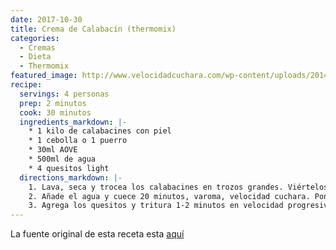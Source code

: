 ```yaml
---
date: 2017-10-30
title: Crema de Calabacín (thermomix)
categories:
  - Cremas
  - Dieta
  - Thermomix
featured_image: http://www.velocidadcuchara.com/wp-content/uploads/2014/09/Crema-de-calabacin-VC17.jpg
recipe:
  servings: 4 personas
  prep: 2 minutos
  cook: 30 minutos
  ingredients_markdown: |-
    * 1 kilo de calabacines con piel
    * 1 cebolla o 1 puerro
    * 30ml AOVE
    * 500ml de agua
    * 4 quesitos light
  directions_markdown: |-
    1. Lava, seca y trocea los calabacines en trozos grandes. Viértelos dentro del vaso. Trocea en 4 partes la cebolla sin piel y añádelo junto con el aceite. Sofríe 10 minutos, varoma, velocidad 2, sin cubilete.
    2. Añade el agua y cuece 20 minutos, varoma, velocidad cuchara. Pon el cubilete para que no te salpique.
    3. Agrega los quesitos y tritura 1-2 minutos en velocidad progresiva 5-10. Si queda demasiado espesa, añade un poco de leche o de caldo hasta obtener la consistencia que más te guste. Prueba el punto de sal y listo. Fría o caliente está deliciosa.
---
```

La fuente original de esta receta esta [aquí](http://www.velocidadcuchara.com/crema-de-calabacin/)